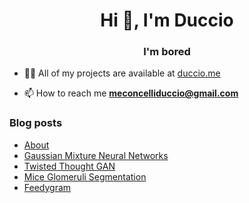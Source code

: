 <h1 align="center">Hi 👋, I'm Duccio</h1>
<h3 align="center">I'm bored</h3>

- 👨‍💻 All of my projects are available at [duccio.me](https://www.duccio.me)

- 📫 How to reach me **meconcelliduccio@gmail.com**

### Blog posts
<!-- BLOG-POST-LIST:START -->
- [About](https://duccio.me/article/2.6585304907964915e+38)
- [Gaussian Mixture Neural Networks](https://duccio.me/article/1.1868823330355258e+38)
- [Twisted Thought GAN](https://duccio.me/article/1.994928756287632e+38)
- [Mice Glomeruli Segmentation](https://duccio.me/article/2.011805938238103e+38)
- [Feedygram](https://duccio.me/article/4.269382480460554e+37)
<!-- BLOG-POST-LIST:END -->


